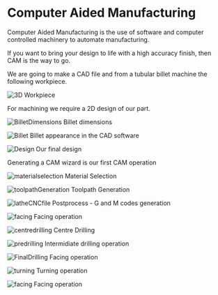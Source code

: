 # Computer Aided Manufacturing

Computer Aided Manufacturing is the use of software and computer controlled machinery to automate manufacturing.

If you want to bring your design to life with a high accuracy finish, then CAM is the way to go. 

We are going to make a CAD file and from a tubular billet machine the following workpiece.

![3D Workpiece](img/3Dworkpiece.PNG)

<!--This is how our billet will look like-->

For machining we require a 2D design of our part.

![BilletDimensions](img/billetDimensions.PNG)
Billet dimensions

![Billet](img/billet.PNG)
Billet appearance in the CAD software

![Design](img/design.PNG)
Our final design

Generating a CAM wizard is our first CAM operation

![materialselection](img/materialselection.PNG)
Material Selection

![toolpathGeneration](img/toolpathGeneration.PNG)
Toolpath Generation

![latheCNCfile](img/latheCNCfile.PNG)
Postprocess - G and M codes generation


![facing](img/facing.PNG)
Facing operation

![centredrilling](img/centredrill.PNG)
Centre Drilling

![predrilling](img/smallerDrill.PNG)
Intermidiate drilling operation

![FinalDrilling](img/largerDrill.PNG)
Facing operation

![turning](img/turning.PNG)
Turning operation

![facing](img/facing.PNG)
Facing operation




